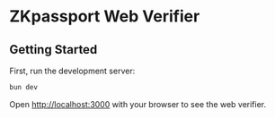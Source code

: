 # ZKpassport Web Verifier

## Getting Started

First, run the development server:

```bash
bun dev
```

Open [http://localhost:3000](http://localhost:3000) with your browser to see the web verifier.
